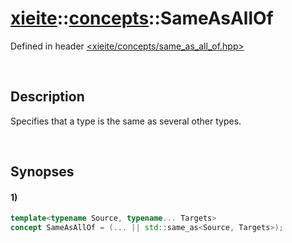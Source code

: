# [xieite](../../xieite.md)\:\:[concepts](../../concepts.md)\:\:SameAsAllOf
Defined in header [<xieite/concepts/same_as_all_of.hpp>](../../../include/xieite/concepts/same_as_all_of.hpp)

&nbsp;

## Description
Specifies that a type is the same as several other types.

&nbsp;

## Synopses
#### 1)
```cpp
template<typename Source, typename... Targets>
concept SameAsAllOf = (... || std::same_as<Source, Targets>);
```

